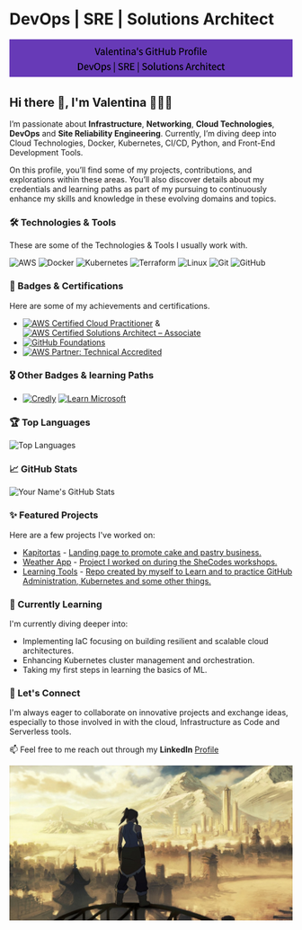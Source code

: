 # DevOps | SRE | Solutions Architect

![Header Image](https://raw.githubusercontent.com/vmunozvaleria/vmunozvaleria/main/docs/img/header-image.png)

## Hi there 👋, I'm Valentina 👩🏽‍💻

I’m passionate about **Infrastructure**, **Networking**, **Cloud Technologies**, **DevOps** and **Site Reliability Engineering**. Currently, I’m diving deep into Cloud Technologies, Docker, Kubernetes, CI/CD, Python, and Front-End Development Tools.

On this profile, you’ll find some of my projects, contributions, and explorations within these areas. You’ll also discover details about my credentials and learning paths as part of my pursuing to continuously enhance my skills and knowledge in these evolving domains and topics.

### 🛠️ Technologies & Tools

These are some of the Technologies & Tools I usually work with.

![AWS](https://img.shields.io/badge/-AWS-FF9900?style=flat-square&logo=aws&logoColor=white)
![Docker](https://img.shields.io/badge/-Docker-2496ED?style=flat-square&logo=docker&logoColor=white)
![Kubernetes](https://img.shields.io/badge/-Kubernetes-326CE5?style=flat-square&logo=kubernetes&logoColor=white)
![Terraform](https://img.shields.io/badge/-Terraform-623CE4?style=flat-square&logo=terraform&logoColor=white)
![Linux](https://img.shields.io/badge/-Linux-FCC624?style=flat-square&logo=linux&logoColor=black)
![Git](https://img.shields.io/badge/-Git-F05032?style=flat-square&logo=git&logoColor=white)
![GitHub](https://img.shields.io/badge/-GitHub-181717?style=flat-square&logo=github&logoColor=white)

### 🏅 Badges & Certifications

Here are some of my achievements and certifications.

- [![AWS Certified Cloud Practitioner](https://img.shields.io/badge/AWS%20Certified%20Cloud%20Practitioner-FF9900?style=flat-square&logo=amazon-aws&logoColor=white)](https://www.credly.com/badges/a4e366ea-b441-4849-8f57-8c002d442985)
  & [![AWS Certified Solutions Architect – Associate](https://img.shields.io/badge/AWS%20Certified%20Solutions%20Architect%20%E2%80%93%20Associate-FF9900?style=flat-square&logo=amazon-aws&logoColor=white)](https://www.credly.com/badges/c41733f4-0cfd-42a2-97a3-5661287cb713)
- [![GitHub Foundations](https://img.shields.io/badge/GitHub%20Foundations-181717?style=flat-square&logo=github&logoColor=white)](https://www.credly.com/badges/3fae67c9-e916-43bf-a08b-37a2935e7377)
- [![AWS Partner: Technical Accredited](https://img.shields.io/badge/AWS%20Partner%3A%20Technical%20Accredited-FF9900?style=flat-square&logo=amazon-aws&logoColor=white)](https://www.credly.com/badges/1bfd27fb-bfc2-4aec-9beb-f6c7083396fe)

### 🎖️ Other Badges & learning Paths

- [![Credly](https://img.shields.io/badge/Credly-green)](https://www.credly.com/users/valentina-munoz-valeria.24193fba)
[![Learn Microsoft](https://img.shields.io/badge/Microsoft%20Learn-blue)](https://learn.microsoft.com/en-us/users/valentinapazmuozvaleria-0512/)


### 🏆 Top Languages

![Top Languages](https://github-readme-stats.vercel.app/api/top-langs/?username=vmunozvaleria&layout=compact&hide_border=true)

### 📈 GitHub Stats

![Your Name's GitHub Stats](https://github-readme-stats.vercel.app/api?username=vmunozvaleria&show_icons=true&hide_border=true)


### ✨ Featured Projects

Here are a few projects I've worked on:

- [Kapitortas](https://github.com/vmunozvaleria/kapitortas-front) - [Landing page to promote cake and pastry business.](https://kapitortas.cl/)
- [Weather App](https://github.com/vmunozvaleria/weather_app_project_front) - [Project I worked on during the SheCodes workshops.](https://keen-booth-9dd012.netlify.app/)
- [Learning Tools](https://github.com/v-teacher/INY1106) - [Repo created by myself to Learn and to practice GitHub Administration, Kubernetes and some other things.](https://github.com/v-teacher/INY1106)

### 🌱 Currently Learning

I'm currently diving deeper into:

- Implementing IaC focusing on building resilient and scalable cloud architectures.
- Enhancing Kubernetes cluster management and orchestration.
- Taking my first steps in learning the basics of ML.

### 💬 Let's Connect

I'm always eager to collaborate on innovative projects and exchange ideas, especially to those involved in with the cloud, Infrastructure as Code and Serverless tools.

📫 Feel free to me reach out through my **LinkedIn** [Profile](https://www.linkedin.com/in/valentina-mvaleria)


![Footer Image](https://raw.githubusercontent.com/vmunozvaleria/vmunozvaleria/main/docs/img/header-image.jpg)

<!---
vmunozvaleria/vmunozvaleria is a ✨ special ✨ repository because its `README.md` (this file) appears on your GitHub profile.
You can click the Preview link to take a look at your changes.

Google profile:
(https://www.cloudskillsboost.google/public_profiles/6dedf604-a7c8-4228-ba50-78b750ba9cce?qlcampaign=4p-EDUCR-GCCF2-MCO-APR2024-75).
--->
